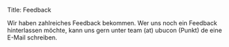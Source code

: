 Title: Feedback

Wir haben zahlreiches Feedback bekommen. Wer uns noch ein Feedback
hinterlassen möchte, kann uns gern unter team (at) ubucon (Punkt) de
eine E-Mail schreiben.

